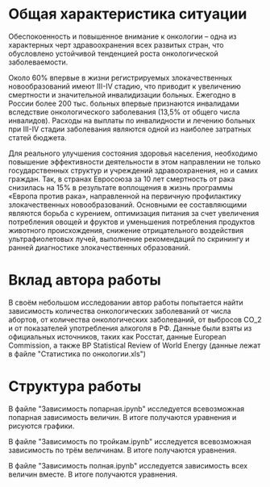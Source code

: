 **Общая характеристика ситуации**
=================================

Обеспокоенность и повышенное внимание к онкологии – одна из характерных черт здравоохранения всех развитых стран, что обусловлено устойчивой тенденцией роста онкологической заболеваемости.

Около 60% впервые в жизни регистрируемых злокачественных новообразований имеют III-IV стадию, что приводит к увеличению смертности и значительной инвалидизации больных. Ежегодно в России более 200 тыс. больных впервые признаются инвалидами вследствие онкологического заболевания (13,5% от общего числа инвалидов). Расходы на выплаты по инвалидности и лечению больных при III-IV стадии заболевания являются одной из наиболее затратных статей бюджета.

Для реального улучшения состояния здоровья населения, необходимо повышение эффективности деятельности в этом направлении не только государственных структур и учреждений здравоохранения, но и самих граждан. Так, в странах Евросоюза за 10 лет смертность от рака снизилась на 15% в результате воплощения в жизнь программы «Европа против рака», направленной на первичную профилактику злокачественных новообразований. Основными ее составляющими являются борьба с курением, оптимизация питания за счет увеличения потребления овощей и фруктов и уменьшения потребления продуктов животного происхождения, снижение отрицательного воздействия ультрафиолетовых лучей, выполнение рекомендаций по скринингу и ранней диагностике злокачественных образований.

**Вклад автора работы**
=======================

В своём небольшом исследовании автор работы попытается найти зависимость количества онкологических заболеваний от числа абортов, от количества онкологических заболеваний, от выбросов СО_2 и от показателей употребления алкоголя в РФ. Данные были взяты из официальных источников, таких как Росстат, данные European Commission, а также BP Statistical Review of World Energy (данные лежат в файле "Статистика по онкологии.xls")


**Структура работы**
====================
В файле "Зависимость попарная.ipynb" исследуется всевозможная попарная зависимость величин. В итоге получаются уравнения и рисуются графики.

В файле "Зависимость по тройкам.ipynb" исследуется всевозможная зависимость по трём величинам. В итоге получаются уравнения.

В файле "Зависимость полная.ipynb" исследуется зависимость всех величин вместе. В итоге получаются уравнения.
